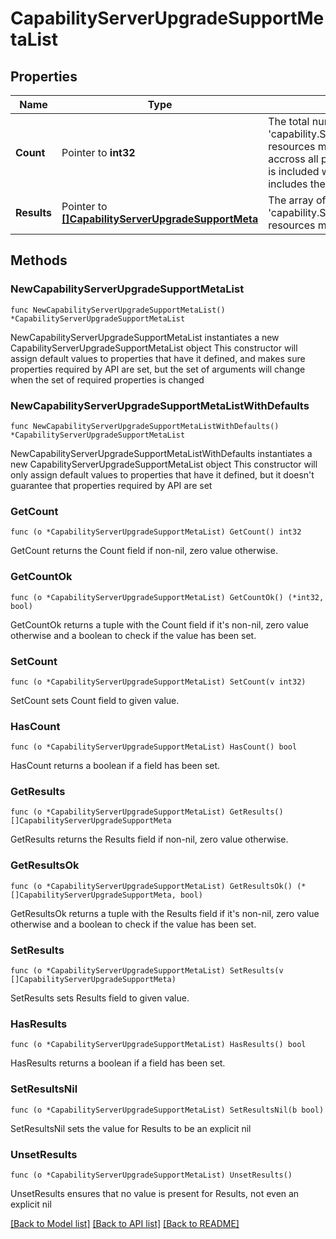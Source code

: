 # CapabilityServerUpgradeSupportMetaList

## Properties

Name | Type | Description | Notes
------------ | ------------- | ------------- | -------------
**Count** | Pointer to **int32** | The total number of &#39;capability.ServerUpgradeSupportMeta&#39; resources matching the request, accross all pages. The &#39;Count&#39; attribute is included when the HTTP GET request includes the &#39;$inlinecount&#39; parameter. | [optional] 
**Results** | Pointer to [**[]CapabilityServerUpgradeSupportMeta**](CapabilityServerUpgradeSupportMeta.md) | The array of &#39;capability.ServerUpgradeSupportMeta&#39; resources matching the request. | [optional] 

## Methods

### NewCapabilityServerUpgradeSupportMetaList

`func NewCapabilityServerUpgradeSupportMetaList() *CapabilityServerUpgradeSupportMetaList`

NewCapabilityServerUpgradeSupportMetaList instantiates a new CapabilityServerUpgradeSupportMetaList object
This constructor will assign default values to properties that have it defined,
and makes sure properties required by API are set, but the set of arguments
will change when the set of required properties is changed

### NewCapabilityServerUpgradeSupportMetaListWithDefaults

`func NewCapabilityServerUpgradeSupportMetaListWithDefaults() *CapabilityServerUpgradeSupportMetaList`

NewCapabilityServerUpgradeSupportMetaListWithDefaults instantiates a new CapabilityServerUpgradeSupportMetaList object
This constructor will only assign default values to properties that have it defined,
but it doesn't guarantee that properties required by API are set

### GetCount

`func (o *CapabilityServerUpgradeSupportMetaList) GetCount() int32`

GetCount returns the Count field if non-nil, zero value otherwise.

### GetCountOk

`func (o *CapabilityServerUpgradeSupportMetaList) GetCountOk() (*int32, bool)`

GetCountOk returns a tuple with the Count field if it's non-nil, zero value otherwise
and a boolean to check if the value has been set.

### SetCount

`func (o *CapabilityServerUpgradeSupportMetaList) SetCount(v int32)`

SetCount sets Count field to given value.

### HasCount

`func (o *CapabilityServerUpgradeSupportMetaList) HasCount() bool`

HasCount returns a boolean if a field has been set.

### GetResults

`func (o *CapabilityServerUpgradeSupportMetaList) GetResults() []CapabilityServerUpgradeSupportMeta`

GetResults returns the Results field if non-nil, zero value otherwise.

### GetResultsOk

`func (o *CapabilityServerUpgradeSupportMetaList) GetResultsOk() (*[]CapabilityServerUpgradeSupportMeta, bool)`

GetResultsOk returns a tuple with the Results field if it's non-nil, zero value otherwise
and a boolean to check if the value has been set.

### SetResults

`func (o *CapabilityServerUpgradeSupportMetaList) SetResults(v []CapabilityServerUpgradeSupportMeta)`

SetResults sets Results field to given value.

### HasResults

`func (o *CapabilityServerUpgradeSupportMetaList) HasResults() bool`

HasResults returns a boolean if a field has been set.

### SetResultsNil

`func (o *CapabilityServerUpgradeSupportMetaList) SetResultsNil(b bool)`

 SetResultsNil sets the value for Results to be an explicit nil

### UnsetResults
`func (o *CapabilityServerUpgradeSupportMetaList) UnsetResults()`

UnsetResults ensures that no value is present for Results, not even an explicit nil

[[Back to Model list]](../README.md#documentation-for-models) [[Back to API list]](../README.md#documentation-for-api-endpoints) [[Back to README]](../README.md)


